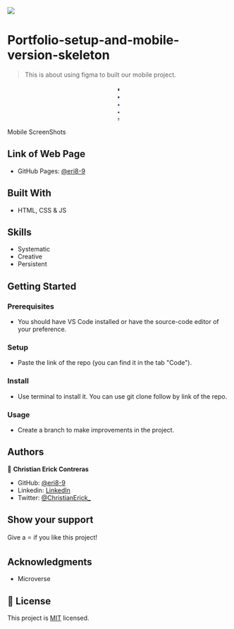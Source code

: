 
![](https://img.shields.io/badge/Microverse-blueviolet)

# Portfolio-setup-and-mobile-version-skeleton

> This is about using figma to built our mobile project.

<div align="center"><img src="./SS/app-screenshot.png" width="3"/></div>
<div align="center"><img src="./SS/about-screenshot.png" width="3"/></div>
<div align="center"><img src="./SS/icons-screenshot.png" width="3"/></div>
<div align="center"><img src="./SS/work-section.png" width="3"/></div>
<div align="center"><img src="./SS/formscreenshot.png" width="3"/></div>

Mobile ScreenShots

## Link of Web Page

- GitHub Pages: [@eri8-9](https://eri8-9.github.io/Portfolio-setup-and-mobile-version-skeleton/
)

## Built With

- HTML, CSS & JS

## Skills

  - Systematic
  - Creative
  - Persistent

## Getting Started

### Prerequisites
  - You should have VS Code installed or have the source-code editor of your preference.
### Setup
  - Paste the link of the repo (you can find it in the tab "Code").
### Install
  - Use terminal to install it. You can use git clone follow by link of the repo.
### Usage
  - Create a branch to make improvements in the project.

## Authors

👤 **Christian Erick Contreras**

- GitHub: [@eri8-9](https://github.com/eri8-9)
- Linkedin: [LinkedIn](https:linkedin.com/in/christian-erick-contreras-9945b820b)
- Twitter: [@ChristianErick_](https://twitter.com/ChristianErick_)

## Show your support

Give a ⭐️ if you like this project!

## Acknowledgments

- Microverse

## 📝 License

This project is [MIT](./MIT.md) licensed.